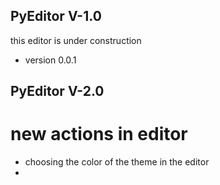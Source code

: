 ## PyEditor V-1.0

this editor is under construction
- version 0.0.1

## PyEditor V-2.0

# new actions in editor
- choosing the color of the theme in the editor
- 
